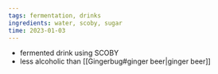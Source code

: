 ```yaml
---
tags: fermentation, drinks
ingredients: water, scoby, sugar
time: 2023-01-03
---
```

- fermented drink using SCOBY
- less alcoholic than [[Gingerbug#ginger beer|ginger beer]]